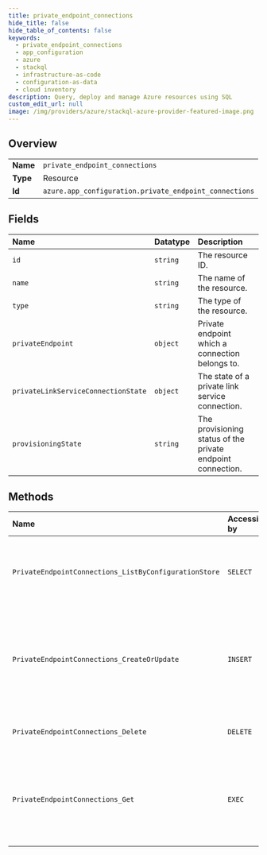 ```yaml
---
title: private_endpoint_connections
hide_title: false
hide_table_of_contents: false
keywords:
  - private_endpoint_connections
  - app_configuration
  - azure    
  - stackql
  - infrastructure-as-code
  - configuration-as-data
  - cloud inventory
description: Query, deploy and manage Azure resources using SQL
custom_edit_url: null
image: /img/providers/azure/stackql-azure-provider-featured-image.png
---
```

  
    

## Overview
<table><tbody>
<tr><td><b>Name</b></td><td><code>private_endpoint_connections</code></td></tr>
<tr><td><b>Type</b></td><td>Resource</td></tr>
<tr><td><b>Id</b></td><td><code>azure.app_configuration.private_endpoint_connections</code></td></tr>
</tbody></table>

## Fields
| Name | Datatype | Description |
|:-----|:---------|:------------|
| `id` | `string` | The resource ID. |
| `name` | `string` | The name of the resource. |
| `type` | `string` | The type of the resource. |
| `privateEndpoint` | `object` | Private endpoint which a connection belongs to. |
| `privateLinkServiceConnectionState` | `object` | The state of a private link service connection. |
| `provisioningState` | `string` | The provisioning status of the private endpoint connection. |
## Methods
| Name | Accessible by | Required Params | Description |
|:-----|:--------------|:----------------|:------------|
| `PrivateEndpointConnections_ListByConfigurationStore` | `SELECT` | `configStoreName, resourceGroupName, subscriptionId` | Lists all private endpoint connections for a configuration store. |
| `PrivateEndpointConnections_CreateOrUpdate` | `INSERT` | `configStoreName, privateEndpointConnectionName, resourceGroupName, subscriptionId` | Update the state of the specified private endpoint connection associated with the configuration store. |
| `PrivateEndpointConnections_Delete` | `DELETE` | `configStoreName, privateEndpointConnectionName, resourceGroupName, subscriptionId` | Deletes a private endpoint connection. |
| `PrivateEndpointConnections_Get` | `EXEC` | `configStoreName, privateEndpointConnectionName, resourceGroupName, subscriptionId` | Gets the specified private endpoint connection associated with the configuration store. |
